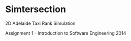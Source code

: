 # Simtersection
2D Adelaide Taxi Rank Simulation

Assignment 1 - Introduction to Software Engineering 2014
